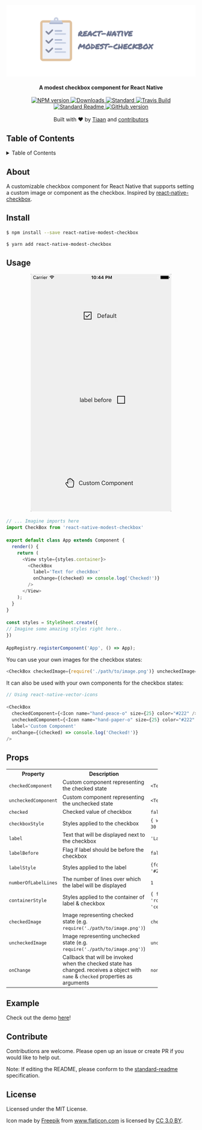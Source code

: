 <div align="center">
  <img src="./media/banner.png" alt="banner" />
</div>
<br>
<div align="center">
  <strong>A modest checkbox component for React Native</strong>
</div>
<br>
<div align="center">
    <a href="https://npmjs.org/package/react-native-modest-checkbox">
      <img src="https://img.shields.io/npm/v/react-native-modest-checkbox.svg?style=flat-square" alt="NPM version" />
    </a>
    <a href="https://npmjs.org/package/react-native-modest-checkbox">
    <img src="https://img.shields.io/npm/dm/react-native-modest-checkbox.svg?style=flat-square" alt="Downloads" />
    </a>
    <a href="https://github.com/feross/standard">
      <img src="https://img.shields.io/badge/code%20style-standard-brightgreen.svg?style=flat-square" alt="Standard" />
    </a>
    <a href="https://travis-ci.org/tiaanduplessis/react-native-modest-checkbox">
      <img src="https://img.shields.io/travis/tiaanduplessis/react-native-modest-checkbox/master.svg?style=flat-square" alt="Travis Build" />
    </a>
    <a href="https://github.com/RichardLitt/standard-readme)">
      <img src="https://img.shields.io/badge/standard--readme-OK-green.svg?style=flat-square" alt="Standard Readme" />
    </a>
    <a href="https://badge.fury.io/gh/tiaanduplessis%2Freact-native-modest-checkbox">
      <img src="https://badge.fury.io/gh/tiaanduplessis%2Freact-native-modest-checkbox.svg?style=flat-square" alt="GitHub version" />
   </a>
</div>
<br>
<div align="center">
  Built with ❤︎ by <a href="tiaanduplessis.co.za">Tiaan</a> and <a href="https://github.com/tiaanduplessis/react-native-modest-checkbox/graphs/contributors">contributors</a>
</div>

<h2>Table of Contents</h2>
<details>
  <summary>Table of Contents</summary>
  <li><a href="#about">About</a></li>
  <li><a href="#install">Install</a></li>
  <li><a href="#usage">Usage</a></li>
  <li><a href="#props">Props</a></li>
  <li><a href="#example">Example</a></li>
  <li><a href="#contribute">Contribute</a></li>
  <li><a href="#license">License</a></li>
</details>

## About

A customizable checkbox component for React Native that supports setting a custom image or component as the checkbox. Inspired by [react-native-checkbox](https://github.com/sconxu/react-native-checkbox).

## Install

```sh
$ npm install --save react-native-modest-checkbox
```

```sh
$ yarn add react-native-modest-checkbox
```

## Usage

<div align="center">
  <img src="./media/demo.gif" alt="demo" />
</div>

```js
// ... Imagine imports here
import CheckBox from 'react-native-modest-checkbox'

export default class App extends Component {
  render() {
    return (
      <View style={styles.container}>
        <CheckBox
          label='Text for checkBox'
          onChange={(checked) => console.log('Checked!')}
        />
      </View>
    );
  }
}

const styles = StyleSheet.create({
// Imagine some amazing styles right here..
})

AppRegistry.registerComponent('App', () => App);

```

You can use your own images for the checkbox states:

```js
<CheckBox checkedImage={require('./path/to/image.png')} uncheckedImage={require('./path/to/otherImage.png')} />
```

It can also be used with your own components for the checkbox states:

```js
// Using react-native-vector-icons

<CheckBox
  checkedComponent={<Icon name="hand-peace-o" size={25} color="#222" />}
  uncheckedComponent={<Icon name="hand-paper-o" size={25} color="#222" />} 
  label='Custom Component'
  onChange={(checked) => console.log('Checked!')}
/>

```

## Props

<table style="width:80%">
  <tr>
    <th>Property</th>
    <th>Description</th> 
    <th>Default Value</th>
  </tr>
  <tr>
    <td><code>checkedComponent</code></td>
    <td>Custom component representing the checked state</td> 
    <td><code>&lt;Text&gt;Checked&lt;/Text&gt;</code></td>
  </tr>
  <tr>
    <td><code>uncheckedComponent</code></td>
    <td>Custom component representing the unchecked state</td> 
    <td><code>&lt;Text&gt;Unchecked&lt;/Text&gt;</code></td>
  </tr>
  <tr>
    <td><code>checked</code></td>
    <td>Checked value of checkbox</td> 
    <td><code>false</code></td>
  </tr>
  <tr>
    <td><code>checkboxStyle</code></td>
    <td>Styles applied to the checkbox</td> 
    <td><code>{ width: 30, height: 30 }</code></td>
  </tr>
  <tr>
    <td><code>label</code></td>
    <td>Text that will be displayed next to the checkbox</td> 
    <td><code>'Label'</code></td>
  </tr>
  <tr>
    <td><code>labelBefore</code></td>
    <td>Flag if label should be before the checkbox</td> 
    <td><code>false</code></td>
  </tr>
  <tr>
    <td><code>labelStyle</code></td>
    <td>Styles applied to the label</td> 
    <td><code>{fontSize: 16, color: '#222'}</code></td>
  </tr>
  <tr>
    <td><code>numberOfLabelLines</code></td>
    <td>The number of lines over which the label will be displayed</td> 
    <td><code>1</code></td>
  </tr>
  <tr>
    <td><code>containerStyle</code></td>
    <td>Styles applied to the container of label & checkbox</td> 
    <td><code>{ flexDirection: 'row', alignItems: 'center'}</code></td>
  </tr>
  <tr>
    <td><code>checkedImage</code></td>
    <td>Image representing checked state (e.g. <code>require('./path/to/image.png')</code>)</td> 
    <td><code>checked.png</code></td>
  </tr>
  <tr>
    <td><code>uncheckedImage</code></td>
    <td>Image representing unchecked state (e.g. <code>require('./path/to/image.png')</code>)</td> 
    <td><code>unchecked.png</code></td>
  </tr>
  <tr>
    <td><code>onChange</code></td>
    <td>Callback that will be invoked when the checked state has changed. receives a object with <code>name</code> & <code>checked</code> properties as arguments</td> 
    <td><code>none</code></td>
  </tr>
</table>

## Example

Check out the demo [here](./example)!

## Contribute

Contributions are welcome. Please open up an issue or create PR if you would like to help out.

Note: If editing the README, please conform to the [standard-readme](https://github.com/RichardLitt/standard-readme) specification.

## License

Licensed under the MIT License.

Icon made by <a href="http://www.freepik.com" title="Freepik">Freepik</a> from <a href="http://www.flaticon.com" title="Flaticon">www.flaticon.com</a> is licensed by <a href="http://creativecommons.org/licenses/by/3.0/" title="Creative Commons BY 3.0" target="_blank">CC 3.0 BY</a>.

